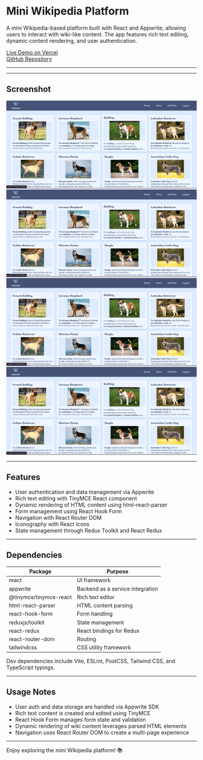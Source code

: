 # Mini Wikipedia Platform

A mini Wikipedia-based platform built with React and Appwrite, allowing users to interact with wiki-like content. The app features rich text editing, dynamic content rendering, and user authentication.

[Live Demo on Vercel](https://wikipedia-tan.vercel.app/)  
[GitHub Repository](https://github.com/TheGitaPrince/Wikipedia)

---

---

## Screenshot

![App Screenshot](public/home.png)
![App Screenshot](public/home.png)
![App Screenshot](public/home.png)
![App Screenshot](public/home.png)

---

## Features

- User authentication and data management via Appwrite  
- Rich text editing with TinyMCE React component  
- Dynamic rendering of HTML content using html-react-parser  
- Form management using React Hook Form  
- Navigation with React Router DOM  
- Iconography with React Icons  
- State management through Redux Toolkit and React Redux  

---

## Dependencies

| Package              | Purpose                                 |
|----------------------|-----------------------------------------|
| react                | UI framework                           |
| appwrite             | Backend as a service integration       |
| @tinymce/tinymce-react | Rich text editor                      |
| html-react-parser    | HTML content parsing                    |
| react-hook-form      | Form handling                          |
| reduxjs/toolkit      | State management                       |
| react-redux          | React bindings for Redux               |
| react-router-dom     | Routing                               |
| tailwindcss          | CSS utility framework                  |

Dev dependencies include Vite, ESLint, PostCSS, Tailwind CSS, and TypeScript typings.

---


## Usage Notes

- User auth and data storage are handled via Appwrite SDK  
- Rich text content is created and edited using TinyMCE  
- React Hook Form manages form state and validation  
- Dynamic rendering of wiki content leverages parsed HTML elements  
- Navigation uses React Router DOM to create a multi-page experience  

---

Enjoy exploring the mini Wikipedia platform! 📚

